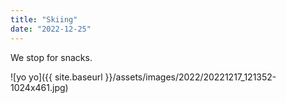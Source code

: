```yaml
---
title: "Skiing"
date: "2022-12-25"
---
```


We stop for snacks.

![yo yo]({{ site.baseurl }}/assets/images/2022/20221217_121352-1024x461.jpg)
